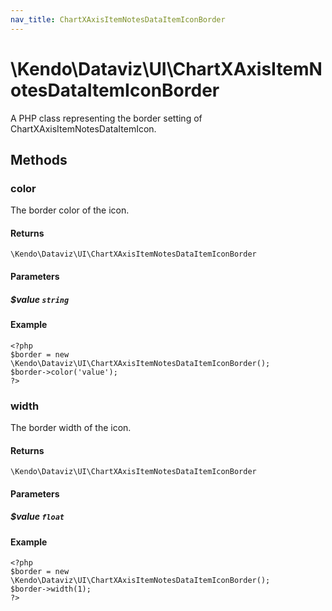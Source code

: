```yaml
---
nav_title: ChartXAxisItemNotesDataItemIconBorder
---
```


# \Kendo\Dataviz\UI\ChartXAxisItemNotesDataItemIconBorder

A PHP class representing the border setting of ChartXAxisItemNotesDataItemIcon.


## Methods

### color
The border color of the icon.

#### Returns
`\Kendo\Dataviz\UI\ChartXAxisItemNotesDataItemIconBorder`

#### Parameters

##### $value `string`



#### Example 
    <?php
    $border = new \Kendo\Dataviz\UI\ChartXAxisItemNotesDataItemIconBorder();
    $border->color('value');
    ?>

### width
The border width of the icon.

#### Returns
`\Kendo\Dataviz\UI\ChartXAxisItemNotesDataItemIconBorder`

#### Parameters

##### $value `float`



#### Example 
    <?php
    $border = new \Kendo\Dataviz\UI\ChartXAxisItemNotesDataItemIconBorder();
    $border->width(1);
    ?>


